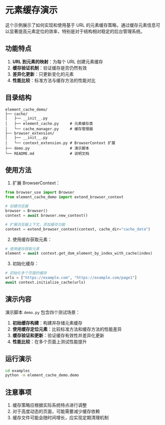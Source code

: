 # 元素缓存演示

这个示例展示了如何实现和使用基于 URL 的元素缓存策略，通过缓存元素信息可以显著提高元素定位的效率，特别是对于结构相对稳定的后台管理系统。

## 功能特点

1. **URL 到元素的映射**：为每个 URL 创建元素缓存
2. **缓存验证机制**：验证缓存是否仍然有效
3. **差异化更新**：只更新变化的元素
4. **性能比较**：标准方法与缓存方法的性能对比

## 目录结构

```
element_cache_demo/
├── cache/
│   ├── __init__.py
│   ├── element_cache.py     # 元素缓存类
│   └── cache_manager.py     # 缓存管理器
├── browser_extension/
│   ├── __init__.py
│   └── context_extension.py # BrowserContext 扩展
├── demo.py                  # 演示脚本
└── README.md                # 说明文档
```

## 使用方法

1. 扩展 BrowserContext：

```python
from browser_use import Browser
from element_cache_demo import extend_browser_context

# 创建浏览器
browser = Browser()
context = await browser.new_context()

# 扩展浏览器上下文，添加缓存功能
context = extend_browser_context(context, cache_dir="cache_data")
```

2. 使用缓存获取元素：

```python
# 使用缓存获取元素
element = await context.get_dom_element_by_index_with_cache(index)
```

3. 初始化缓存：

```python
# 初始化多个页面的缓存
urls = ["https://example.com", "https://example.com/page1"]
await context.initialize_cache(urls)
```

## 演示内容

演示脚本 `demo.py` 包含四个测试场景：

1. **初始缓存构建**：构建并存储元素缓存
2. **使用缓存定位元素**：比较标准方法和缓存方法的性能差异
3. **缓存验证和更新**：验证缓存有效性并差异化更新
4. **性能比较**：在多个页面上测试性能提升

## 运行演示

```bash
cd examples
python -m element_cache_demo.demo
```

## 注意事项

1. 缓存策略应根据实际系统特点进行调整
2. 对于高度动态的页面，可能需要减少缓存依赖
3. 缓存文件可能会随时间增长，应实现定期清理机制 